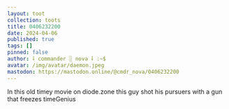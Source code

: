 ```yaml
---
layout: toot
collection: toots
title: 0406232200
date: 2024-04-06
published: true
tags: []
pinned: false
author: ⸸ commander ░ nova ⸸ :~$
avatar: /img/avatar/daemon.jpeg
mastodon: https://mastodon.online/@cmdr_nova/0406232200
---
```


In this old timey movie on diode.zone this guy shot his pursuers with a gun that freezes timeGenius
